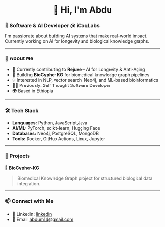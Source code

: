 <h1 align="center">👋 Hi, I'm Abdu</h1>

### 🧠 Software & AI Developer @ iCogLabs

I'm passionate about building AI systems that make real-world impact. Currently working on AI for longevity and biological knowledge graphs.

---

### 💼 About Me

- 🔬 Currently contributing to **Rejuve** – AI for Longevity & Anti-Aging
- 🧬 Building **BioCypher KG** for biomedical knowledge graph pipelines
- 💡 Interested in NLP, vector search, Neo4j, and ML-based bioinformatics
- 🧑‍💻 Previously: Self Thought Software Developer
- 🌍 Based in Ethiopia

---

### 🛠 Tech Stack

- **Languages:** Python, JavaScript,Java
- **AI/ML:** PyTorch, scikit-learn, Hugging Face
- **Databases:** Neo4j, PostgreSQL, MongoDB
- **Tools:** Docker, GitHub Actions, Linux, Jupyter

---

### 📂 Projects

#### 🧬 [BioCypher-KG](https://github.com/Abdu1964/biocypher-kg)
> Biomedical Knowledge Graph project for structured biological data integration.



---

### 📫 Connect with Me

- 🔗 LinkedIn: [linkedin]([https://linkedin.com/in/your-profile](https://www.linkedin.com/in/abdu-mohammed-714297191/))
- 📧 Email: abdum14@gmail.com

